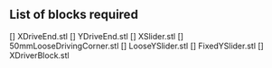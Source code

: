 ## List of blocks required

[] XDriveEnd.stl
[] YDriveEnd.stl
[] XSlider.stl
[] 50mmLooseDrivingCorner.stl
[] LooseYSlider.stl
[] FixedYSlider.stl
[] XDriverBlock.stl


